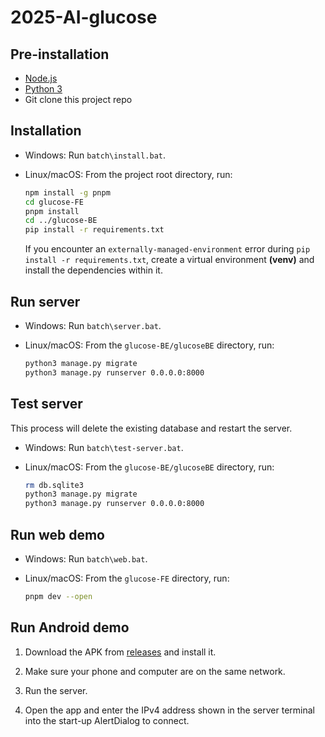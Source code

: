 # 2025-AI-glucose

## Pre-installation
- [Node.js](https://nodejs.org/)
- [Python 3](https://www.python.org/)
- Git clone this project repo

## Installation
- Windows: Run `batch\install.bat`.
- Linux/macOS: From the project root directory, run:

    ```sh
    npm install -g pnpm
    cd glucose-FE
    pnpm install
    cd ../glucose-BE
    pip install -r requirements.txt
    ```
    
    If you encounter an `externally-managed-environment` error during `pip install -r requirements.txt`, create a virtual environment **(venv)** and install the dependencies within it.

## Run server
- Windows: Run `batch\server.bat`.
- Linux/macOS: From the `glucose-BE/glucoseBE` directory, run:

    ```sh
    python3 manage.py migrate
    python3 manage.py runserver 0.0.0.0:8000
    ```

## Test server
This process will delete the existing database and restart the server.

- Windows: Run `batch\test-server.bat`.
- Linux/macOS: From the `glucose-BE/glucoseBE` directory, run:

    ```sh
    rm db.sqlite3
    python3 manage.py migrate
    python3 manage.py runserver 0.0.0.0:8000
    ```

## Run web demo
- Windows: Run `batch\web.bat`.
- Linux/macOS: From the `glucose-FE` directory, run:

    ```sh
    pnpm dev --open
    ```

## Run Android demo

1. Download the APK from [releases](https://github.com/creaper9487/2025-AI-glucose/releases) and install it.

2. Make sure your phone and computer are on the same network.

3. Run the server.

4. Open the app and enter the IPv4 address shown in the server terminal into the start-up AlertDialog to connect.